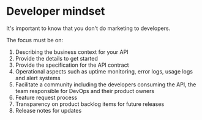 # Developer mindset
It's important to know that you don't do marketing to developers. 

The focus must be on: 

1. Describing the business context for your API
1. Provide the details to get started
1. Provide the specification for the API contract
1. Operational aspects such as uptime monitoring, error logs, usage logs and alert systems
1. Facilitate a community including the developers consuming the API, the team responsible for DevOps and their product owners
1. Feature request process
1. Transparency on product backlog items for future releases
1. Release notes for updates
